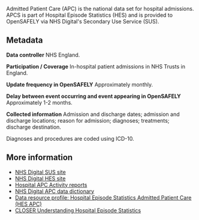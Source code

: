 Admitted Patient Care (APC) is the national data set for hospital admissions. 
APCS is part of Hospital Episode Statistics (HES) and is provided to OpenSAFELY via NHS Digital's Secondary Use Service (SUS). 

## Metadata

**Data controller** NHS England.

**Participation / Coverage** In-hospital patient admissions in NHS Trusts in England.

**Update frequency in OpenSAFELY** Approximately monthly.

**Delay between event occurring and event appearing in OpenSAFELY** Approximately 1-2 months.

**Collected information** Admission and discharge dates; admission and discharge locations; reason for admission; diagnoses; treatments; discharge destination.

Diagnoses and procedures are coded using ICD-10.

## More information

* [NHS Digital SUS site](https://digital.nhs.uk/services/secondary-uses-service-sus/secondary-uses-services-sus-guidance)
* [NHS Digital HES site](https://digital.nhs.uk/data-and-information/data-tools-and-services/data-services/hospital-episode-statistics)
* [Hospital APC Activity reports](https://digital.nhs.uk/data-and-information/publications/statistical/hospital-admitted-patient-care-activity)
* [NHS Digital APC data dictionary](https://datadictionary.nhs.uk/data_sets/cds_v6-2/cds_v6-2_type_130_-_admitted_patient_care_-_finished_general_episode_cds.html)
* [Data resource profile: Hospital Episode Statistics Admitted Patient Care (HES APC)](https://doi.org/10.1093/ije/dyx015)
* [CLOSER Understanding Hospital Episode Statistics](https://www.closer.ac.uk/wp-content/uploads/CLOSER-resource-Understanding-HES.pdf)
